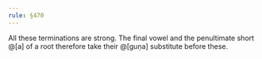 ```yaml
---
rule: §470
---
```


All these terminations are strong. The final vowel and the penultimate short @[a] of a root therefore take their @[guṇa] substitute before these.